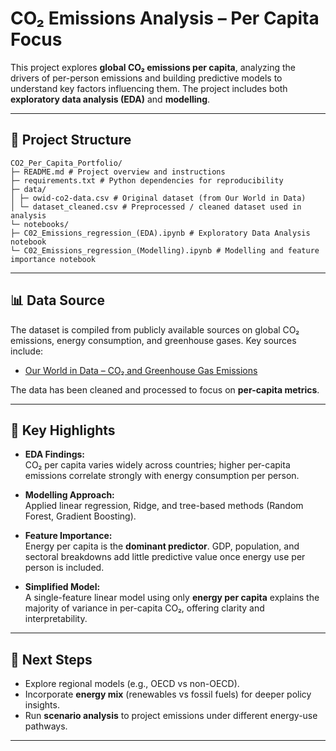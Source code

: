 # CO₂ Emissions Analysis – Per Capita Focus

This project explores **global CO₂ emissions per capita**, analyzing the drivers of per-person emissions and building predictive models to understand key factors influencing them. The project includes both **exploratory data analysis (EDA)** and **modelling**.

---

## 📂 Project Structure
```text
CO2_Per_Capita_Portfolio/
├─ README.md # Project overview and instructions
├─ requirements.txt # Python dependencies for reproducibility
├─ data/
│ ├─ owid-co2-data.csv # Original dataset (from Our World in Data)
│ └─ dataset_cleaned.csv # Preprocessed / cleaned dataset used in analysis
└─ notebooks/
├─ C02_Emissions_regression_(EDA).ipynb # Exploratory Data Analysis notebook
└─ C02_Emissions_regression_(Modelling).ipynb # Modelling and feature importance notebook
```

---

## 📊 Data Source

The dataset is compiled from publicly available sources on global CO₂ emissions, energy consumption, and greenhouse gases. Key sources include:

- [Our World in Data – CO₂ and Greenhouse Gas Emissions](https://ourworldindata.org/co2-and-other-greenhouse-gas-emissions)  

The data has been cleaned and processed to focus on **per-capita metrics**.

---

## 🔑 Key Highlights

- **EDA Findings:**  
  CO₂ per capita varies widely across countries; higher per-capita emissions correlate strongly with energy consumption per person.  

- **Modelling Approach:**  
  Applied linear regression, Ridge, and tree-based methods (Random Forest, Gradient Boosting).  

- **Feature Importance:**  
  Energy per capita is the **dominant predictor**. GDP, population, and sectoral breakdowns add little predictive value once energy use per person is included.  

- **Simplified Model:**  
  A single-feature linear model using only **energy per capita** explains the majority of variance in per-capita CO₂, offering clarity and interpretability.  

---

## 🚀 Next Steps

- Explore regional models (e.g., OECD vs non-OECD).  
- Incorporate **energy mix** (renewables vs fossil fuels) for deeper policy insights.  
- Run **scenario analysis** to project emissions under different energy-use pathways.  

---





